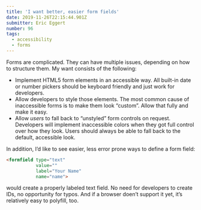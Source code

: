 ```yaml
---
title: 'I want better, easier form fields'
date: 2019-11-26T22:15:44.901Z
submitter: Eric Eggert
number: 96
tags:
  - accessibility
  - forms
---
```

Forms are complicated. They can have multiple issues, depending on how to structure them. My want consists of the following:

- Implement HTML5 form elements in an accessible way. All built-in date or number pickers should be keyboard friendly and just work for developers.
- Allow developers to style those elements. The most common cause of inaccessible forms is to make them look “custom”. Allow that fully and make it easy.
- Allow *users* to fall back to “unstyled” form controls on request. Developers will implement inaccessible colors when they got full control over how they look. Users should always be able to fall back to the default, accessible look.

In addition, I’d like to see easier, less error prone ways to define a form field:

```html
<formfield type="text"
           value=""
           label="Your Name"
           name="name">
```

would create a properly labeled text field. No need for developers to create IDs, no opportunity for typos. And if a browser doen’t support it yet, it’s relatively easy to polyfill, too.
